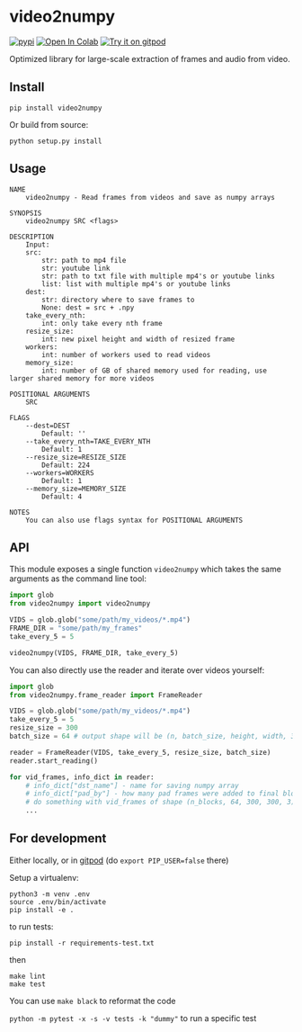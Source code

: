 # video2numpy
[![pypi](https://img.shields.io/pypi/v/video2numpy.svg)](https://pypi.python.org/pypi/video2numpy)
[![Open In Colab](https://colab.research.google.com/assets/colab-badge.svg)](https://colab.research.google.com/github/iejMac/video2numpy/blob/master/notebook/video2numpy.ipynb)
[![Try it on gitpod](https://img.shields.io/badge/try-on%20gitpod-brightgreen.svg)](https://gitpod.io/#https://github.com/iejMac/video2numpy)

Optimized library for large-scale extraction of frames and audio from video.


## Install
```
pip install video2numpy
```

Or build from source:
```
python setup.py install
```

## Usage
```
NAME
    video2numpy - Read frames from videos and save as numpy arrays

SYNOPSIS
    video2numpy SRC <flags>

DESCRIPTION
    Input:
    src:
        str: path to mp4 file
        str: youtube link
        str: path to txt file with multiple mp4's or youtube links
        list: list with multiple mp4's or youtube links
    dest:
        str: directory where to save frames to
        None: dest = src + .npy
    take_every_nth:
        int: only take every nth frame
    resize_size:
        int: new pixel height and width of resized frame
    workers:
        int: number of workers used to read videos
    memory_size:
        int: number of GB of shared memory used for reading, use larger shared memory for more videos

POSITIONAL ARGUMENTS
    SRC

FLAGS
    --dest=DEST
        Default: ''
    --take_every_nth=TAKE_EVERY_NTH
        Default: 1
    --resize_size=RESIZE_SIZE
        Default: 224
    --workers=WORKERS
        Default: 1
    --memory_size=MEMORY_SIZE
        Default: 4

NOTES
    You can also use flags syntax for POSITIONAL ARGUMENTS
```

## API

This module exposes a single function `video2numpy` which takes the same arguments as the command line tool:
```python
import glob
from video2numpy import video2numpy

VIDS = glob.glob("some/path/my_videos/*.mp4")
FRAME_DIR = "some/path/my_frames"
take_every_5 = 5

video2numpy(VIDS, FRAME_DIR, take_every_5)
```

You can also directly use the reader and iterate over videos yourself:
```python
import glob
from video2numpy.frame_reader import FrameReader

VIDS = glob.glob("some/path/my_videos/*.mp4")
take_every_5 = 5
resize_size = 300
batch_size = 64 # output shape will be (n, batch_size, height, width, 3)

reader = FrameReader(VIDS, take_every_5, resize_size, batch_size)
reader.start_reading()

for vid_frames, info_dict in reader:
    # info_dict["dst_name"] - name for saving numpy array
    # info_dict["pad_by"] - how many pad frames were added to final block so n_frames % batch_size == 0
    # do something with vid_frames of shape (n_blocks, 64, 300, 300, 3)
    ...
```

## For development

Either locally, or in [gitpod](https://gitpod.io/#https://github.com/rom1504/video2numpy) (do `export PIP_USER=false` there)

Setup a virtualenv:

```
python3 -m venv .env
source .env/bin/activate
pip install -e .
```

to run tests:
```
pip install -r requirements-test.txt
```
then 
```
make lint
make test
```

You can use `make black` to reformat the code

`python -m pytest -x -s -v tests -k "dummy"` to run a specific test
